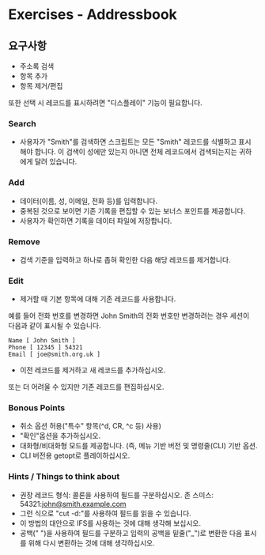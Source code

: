 # Exercises - Addressbook

## 요구사항
- 주소록 검색 
- 항목 추가 
- 항목 제거/편집

또한 선택 시 레코드를 표시하려면 "디스플레이" 기능이 필요합니다.

### Search
- 사용자가 "Smith"를 검색하면 스크립트는 모든 "Smith" 레코드를 식별하고 표시해야 합니다. 이 검색이 성에만 있는지 아니면 전체 레코드에서 검색되는지는 귀하에게 달려 있습니다.

### Add
- 데이터(이름, 성, 이메일, 전화 등)를 입력합니다. 
- 중복된 것으로 보이면 기존 기록을 편집할 수 있는 보너스 포인트를 제공합니다. 
- 사용자가 확인하면 기록을 데이터 파일에 저장합니다.

### Remove
- 검색 기준을 입력하고 하나로 좁혀 확인한 다음 해당 레코드를 제거합니다.

### Edit
- 제거할 때 기본 항목에 대해 기존 레코드를 사용합니다.

예를 들어 전화 번호를 변경하면 John Smith의 전화 번호만 변경하려는 경우 세션이 다음과 같이 표시될 수 있습니다.

```shell
Name [ John Smith ]
Phone [ 12345 ] 54321
Email [ joe@smith.org.uk ]
```
- 이전 레코드를 제거하고 새 레코드를 추가하십시오. 

또는 더 어려울 수 있지만 기존 레코드를 편집하십시오.

### Bonous Points
- 취소 옵션 허용("특수" 항목(^d, CR, ^c 등) 사용)
- "확인"옵션을 추가하십시오.
- 대화형/비대화형 모드를 제공합니다. (즉, 메뉴 기반 버전 및 명령줄(CLI) 기반 옵션.
- CLI 버전용 getopt로 플레이하십시오.

### Hints / Things to think about
- 권장 레코드 형식: 콜론을 사용하여 필드를 구분하십시오. 존 스미스: 54321:john@smith.example.com
- 그런 식으로 "cut -d:"를 사용하여 필드를 읽을 수 있습니다.
- 이 방법의 대안으로 IFS를 사용하는 것에 대해 생각해 보십시오.
- 공백(" ")을 사용하여 필드를 구분하고 입력의 공백을 밑줄("_")로 변환한 다음 표시를 위해 다시 변환하는 것에 대해 생각하십시오.
